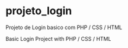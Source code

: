 # projeto_login
Projeto de Login basico com PHP / CSS / HTML

Basic Login Project with PHP / CSS / HTML
